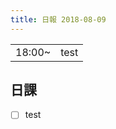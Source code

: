 ```yaml
---
title: 日報 2018-08-09
---
```


|        |      |
| :-     | :-:  |
| 18:00~ | test |



## 日課

- [ ] test